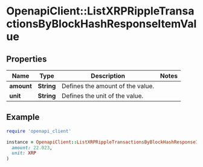 # OpenapiClient::ListXRPRippleTransactionsByBlockHashResponseItemValue

## Properties

| Name | Type | Description | Notes |
| ---- | ---- | ----------- | ----- |
| **amount** | **String** | Defines the amount of the value. |  |
| **unit** | **String** | Defines the unit of the value. |  |

## Example

```ruby
require 'openapi_client'

instance = OpenapiClient::ListXRPRippleTransactionsByBlockHashResponseItemValue.new(
  amount: 22.023,
  unit: XRP
)
```

